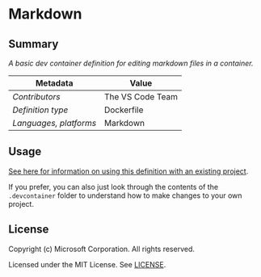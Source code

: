 # Markdown

## Summary

*A basic dev container definition for editing markdown files in a container.*

| Metadata | Value |  
|----------|-------|
| *Contributors* | The VS Code Team |
| *Definition type* | Dockerfile |
| *Languages, platforms* | Markdown |

## Usage

[See here for information on using this definition with an existing project](../../README.md#using-a-definition).

If you prefer, you can also just look through the contents of the `.devcontainer` folder to understand how to make changes to your own project.

## License

Copyright (c) Microsoft Corporation. All rights reserved.

Licensed under the MIT License. See [LICENSE](../../LICENSE).
